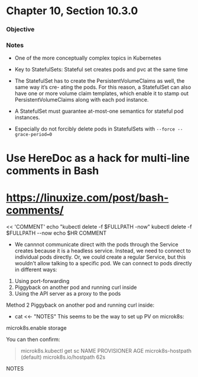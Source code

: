 # Chapter 10, Section 10.3.0

### Objective

### Notes
- One of the more conceptually complex topics in Kubernetes

- Key to StatefulSets: Stateful set creates pods and pvc at the same time

- The StatefulSet has to create the PersistentVolumeClaims as well, the same way it’s cre- ating the pods. For this reason, a StatefulSet can also have one or more volume claim templates, which enable it to stamp out PersistentVolumeClaims along with each pod instance.

- A StatefulSet must guarantee at-most-one semantics for stateful pod instances.

- Especially do not forcibly delete pods in StatefulSets with `--force --grace-period=0` 



# Use HereDoc as a hack for multi-line comments in Bash
# https://linuxize.com/post/bash-comments/
<< 'COMMENT'
echo "kubectl delete -f $FULLPATH -now"
kubectl delete -f $FULLPATH --now
echo $HR
COMMENT

- We cannnot communicate direct with the pods through the Service creates because it is a headless service.
Instead, we need to connect to individual pods directly.
Or, we could create a regular Service, but this wouldn't allow talking to a specific pod.
We can connect to pods directly in different ways:
1. Using port-forwarding
2. Piggyback on another pod and running curl inside
3. Using the API server as a proxy to the pods

Method 2
Piggyback on another pod and running curl inside:


- cat <<- "NOTES"
This seems to be the way to set up PV on microk8s:

microk8s.enable storage

You can then confirm:

> microk8s.kubectl get sc
NAME                          PROVISIONER            AGE
microk8s-hostpath (default)   microk8s.io/hostpath   62s

NOTES
